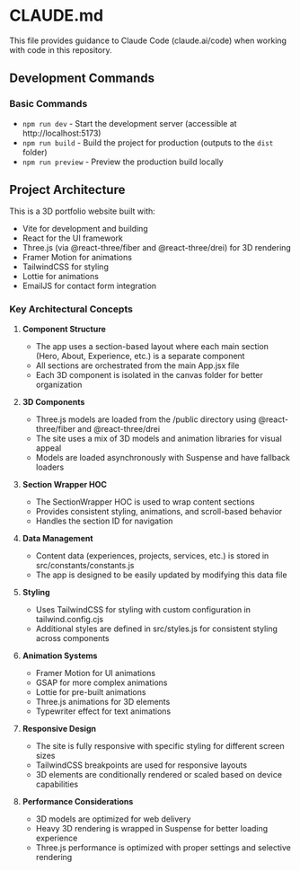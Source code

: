 # CLAUDE.md

This file provides guidance to Claude Code (claude.ai/code) when working with code in this repository.

## Development Commands

### Basic Commands

- `npm run dev` - Start the development server (accessible at http://localhost:5173)
- `npm run build` - Build the project for production (outputs to the `dist` folder)
- `npm run preview` - Preview the production build locally

## Project Architecture

This is a 3D portfolio website built with:

- Vite for development and building
- React for the UI framework
- Three.js (via @react-three/fiber and @react-three/drei) for 3D rendering
- Framer Motion for animations
- TailwindCSS for styling
- Lottie for animations
- EmailJS for contact form integration

### Key Architectural Concepts

1. **Component Structure**

   - The app uses a section-based layout where each main section (Hero, About, Experience, etc.) is a separate component
   - All sections are orchestrated from the main App.jsx file
   - Each 3D component is isolated in the canvas folder for better organization

2. **3D Components**

   - Three.js models are loaded from the /public directory using @react-three/fiber and @react-three/drei
   - The site uses a mix of 3D models and animation libraries for visual appeal
   - Models are loaded asynchronously with Suspense and have fallback loaders

3. **Section Wrapper HOC**

   - The SectionWrapper HOC is used to wrap content sections
   - Provides consistent styling, animations, and scroll-based behavior
   - Handles the section ID for navigation

4. **Data Management**

   - Content data (experiences, projects, services, etc.) is stored in src/constants/constants.js
   - The app is designed to be easily updated by modifying this data file

5. **Styling**

   - Uses TailwindCSS for styling with custom configuration in tailwind.config.cjs
   - Additional styles are defined in src/styles.js for consistent styling across components

6. **Animation Systems**

   - Framer Motion for UI animations
   - GSAP for more complex animations
   - Lottie for pre-built animations
   - Three.js animations for 3D elements
   - Typewriter effect for text animations

7. **Responsive Design**

   - The site is fully responsive with specific styling for different screen sizes
   - TailwindCSS breakpoints are used for responsive layouts
   - 3D elements are conditionally rendered or scaled based on device capabilities

8. **Performance Considerations**
   - 3D models are optimized for web delivery
   - Heavy 3D rendering is wrapped in Suspense for better loading experience
   - Three.js performance is optimized with proper settings and selective rendering
